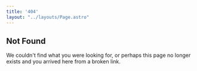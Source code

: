 ```yaml
---
title: '404'
layout: "../layouts/Page.astro"
---
```

## Not Found

We couldn't find what you were looking for, or perhaps this page no longer exists and you arrived here from a broken link.